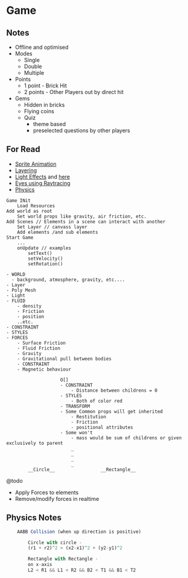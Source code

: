 # Game

## Notes

- Offline and optimised
- Modes
  - Single
  - Double
  - Multiple
- Points
  - 1 point - Brick Hit
  - 2 points - Other Players out by direct hit
- Gems
  - Hidden in bricks
  - Flying coins
  - Quiz
    - theme based
    - preselected questions by other players

## For Read

- [Sprite Animation](https://www.kirupa.com/canvas/sprite_animations_canvas.htm)
- [Layering](https://developer.ibm.com/technologies/web-development/tutorials/wa-canvashtml5layering/)
- [Light Effects](https://blogs.adobe.com/webplatform/2014/02/24/using-blend-modes-in-html-canvas/) and [here](https://www.youtube.com/watch?v=fc3nnG2CG8U)
- [Eyes using Raytracing](https://stackoverflow.com/questions/32716685/algorithm-for-2d-raytracer)
- [Physics](https://courses.lumenlearning.com/boundless-physics/)

```MD
Game INit
    Load Resources
Add world as root
    Set world props like gravity, air friction, etc.
Add Scenes // Elements in a scene can interact with another
    Set Layer // canvass layer
    Add elements /and sub elements
Start Game
    ...
    onUpdate // examples
        setText()
        setVelocity()
        setRotation()
```

```MD
- WORLD
  - background, atmosphere, gravity, etc....
- Layer
- Poly Mesh
- Light
- FLUID
    - density
    - Friction
    - position
    ..etc.
- CONSTRAINT
- STYLES
- FORCES
    - Surface Friction
    - Fluid Friction
    - Gravity
    - Gravitational pull between bodies
    - CONSTRAINT
    - Magnetic behaviour

                    O[]
                    - CONSTRAINT
                        - Distance between childrens = 0
                    - STYLES
                        - Both of color red
                    - TRANSFORM
                    - Some Common props will get inherited
                        - Restitution
                        - Friction
                        - positional attributes
                    - Some won't
                        - mass would be sum of childrens or given exclusively to parent
                        _
                        _
                        _
                        _
        __Circle__                 __Rectangle__
```

@todo

- Apply Forces to elements
- Remove/modify forces in realtime

## Physics Notes

```js
    AABB Collision (when up direction is positive)

        Circle with circle - 
        (r1 + r2)^2 > (x2-x1)^2 + (y2-y1)^2

        Rectangle with Rectangle -
        on x-axis
        L2 < R1 && L1 < R2 && B2 < T1 && B1 < T2
```
